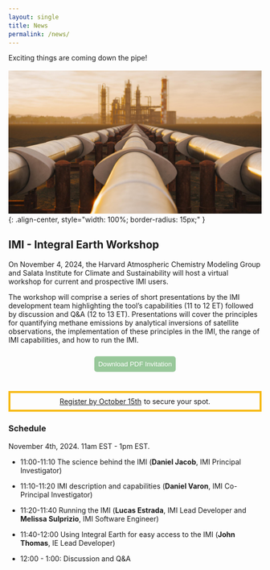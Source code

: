 ```yaml
---
layout: single
title: News
permalink: /news/
---
```


Exciting things are coming down the pipe!
<br><br>
![Methane](/assets/images/Development_Page/methanepipe.jpeg){: .align-center, style="width: 100%; border-radius: 15px;" }

## IMI - Integral Earth Workshop

On November 4, 2024, the Harvard Atmospheric Chemistry Modeling Group and Salata Institute for Climate and Sustainability will host a virtual workshop for current and prospective IMI users.

The workshop will comprise a series of short presentations by the IMI development team highlighting the tool’s capabilities (11 to 12 ET) followed by discussion and Q&A (12 to 13 ET). Presentations will cover the principles for quantifying methane emissions by analytical inversions of satellite observations, the implementation of these principles in the IMI, the range of IMI capabilities, and how to run the IMI.

<div style = "width: 100%; display: flex; justify-content: center; margin-bottom: 1.8rem; ">
<a href = "/assets/images/WorkshopInviteNew.pdf" download>
    <button style = "margin: 10px; background-color: #98c89a; color: white; outline: none; border: solid transparent 1px; border-radius: 5px; padding: 7px">
        Download PDF Invitation
    </button>
    </a>
</div>

<div style = "border: solid #F7BA14 4px; padding: 8px; display: flex; justify-content: center; gap: 5px">
<a href = "https://forms.gle/tTtPsDYypsFZqtAw9" target = "#">Register by October 15th</a> to secure your spot.
</div>

### Schedule

November 4th, 2024. 11am EST - 1pm EST.

- 11:00-11:10 The science behind the IMI (<strong>Daniel Jacob</strong>, IMI Principal Investigator)

- 11:10-11:20 IMI description and capabilities (<strong>Daniel Varon</strong>, IMI Co-Principal Investigator)

- 11:20-11:40 Running the IMI (<strong>Lucas Estrada</strong>, IMI Lead Developer and <strong>Melissa Sulprizio</strong>, IMI Software Engineer)

- 11:40-12:00 Using Integral Earth for easy access to the IMI (<strong>John Thomas</strong>, IE Lead Developer)

- 12:00 - 1:00: Discussion and Q&A
